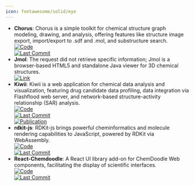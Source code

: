 ```yaml
---
icon: fontawesome/solid/eye
---
```


- **Chorus**: Chorus is a simple toolkit for chemical structure graph modeling, drawing, and analysis, offering features like structure image export, import/export to .sdf and .mol, and substructure search.  
	[![Code](https://img.shields.io/github/stars/mojaie/chorus?style=for-the-badge&logo=github)](https://github.com/mojaie/chorus)  
	[![Last Commit](https://img.shields.io/github/last-commit/mojaie/chorus?style=for-the-badge&logo=github)](https://github.com/mojaie/chorus)  
- **Jmol**: The request did not retrieve specific information; Jmol is a browser-based HTML5 and standalone Java viewer for 3D chemical structures.  
	[![Link](https://img.shields.io/badge/Link-online-brightgreen?style=for-the-badge&logo=cachet&logoColor=65FF8F)](http://jmol.sourceforge.net/)  
- **Kiwii**: Kiwii is a web application for chemical data analysis and visualization, featuring drug candidate data profiling, data integration via Flashflood web server, and network-based structure-activity relationship (SAR) analysis.  
	[![Code](https://img.shields.io/github/stars/mojaie/kiwiii?style=for-the-badge&logo=github)](https://github.com/mojaie/kiwiii?tab=readme-ov-file)  
	[![Last Commit](https://img.shields.io/github/last-commit/mojaie/kiwiii?style=for-the-badge&logo=github)](https://github.com/mojaie/kiwiii?tab=readme-ov-file)  
	[![Publication](https://img.shields.io/badge/Publication-Citations:61-blue?style=for-the-badge&logo=bookstack)](https://doi.org/10.1007/s10822-014-9760-0)  
- **rdkit-js**: RDKit-js brings powerful cheminformatics and molecule rendering capabilities to JavaScript, powered by RDKit via WebAssembly.  
	[![Code](https://img.shields.io/github/stars/rdkit/rdkit-js?style=for-the-badge&logo=github)](https://github.com/rdkit/rdkit-js)  
	[![Last Commit](https://img.shields.io/github/last-commit/rdkit/rdkit-js?style=for-the-badge&logo=github)](https://github.com/rdkit/rdkit-js)  
- **React-Chemdoodle**: A React UI library add-on for ChemDoodle Web components, facilitating the display of scientific interfaces.  
	[![Code](https://img.shields.io/github/stars/melaniebrgr/react-chemdoodleweb?style=for-the-badge&logo=github)](https://github.com/melaniebrgr/react-chemdoodleweb)  
	[![Last Commit](https://img.shields.io/github/last-commit/melaniebrgr/react-chemdoodleweb?style=for-the-badge&logo=github)](https://github.com/melaniebrgr/react-chemdoodleweb)  
